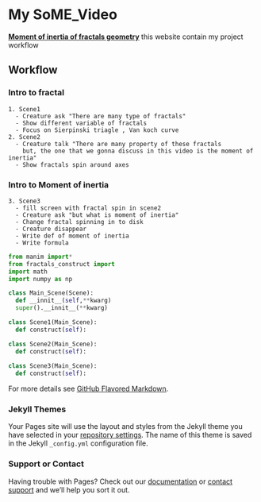 # My SoME_Video

**[Moment of inertia of fractals geometry](https://github.com/thanniti/SoME_Video)**
this website contain my project workflow

## Workflow

### Intro to fractal
    1. Scene1
      - Creature ask "There are many type of fractals"
      - Show different variable of fractals
      - Focus on Sierpinski triagle , Van koch curve
    2. Scene2
      - Creature talk "There are many property of these fractals 
        but, the one that we gonna discuss in this video is the moment of inertia"
      - Show fractals spin around axes

### Intro to Moment of inertia  
    3. Scene3
      - fill screen with fractal spin in scene2
      - Creature ask "but what is moment of inertia"
      - Change fractal spinning in to disk
      - Creature disappear
      - Write def of moment of inertia
      - Write formula
    


```python
from manim import*
from fractals_construct import
import math
import numpy as np

class Main_Scene(Scene):
  def __innit__(self,**kwarg)
  super().__innit__(**kwarg)

class Scene1(Main_Scene):
  def construct(self):

class Scene2(Main_Scene):
  def construct(self):
  
class Scene3(Main_Scene):
  def construct(self):
```
For more details see [GitHub Flavored Markdown](https://guides.github.com/features/mastering-markdown/).

### Jekyll Themes

Your Pages site will use the layout and styles from the Jekyll theme you have selected in your [repository settings](https://github.com/thanniti/SoME_Video/settings/pages). The name of this theme is saved in the Jekyll `_config.yml` configuration file.

### Support or Contact

Having trouble with Pages? Check out our [documentation](https://docs.github.com/categories/github-pages-basics/) or [contact support](https://support.github.com/contact) and we’ll help you sort it out.
